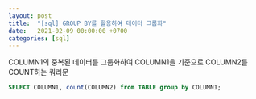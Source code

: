 ```yaml
---
layout: post
title:  "[sql] GROUP BY를 활용하여 데이터 그룹화"
date:   2021-02-09 00:00:00 +0700
categories: [sql]
---
```


COLUMN1의 중복된 데이터를 그룹화하여 COLUMN1을 기준으로 COLUMN2를 COUNT하는 쿼리문

```sql
SELECT COLUMN1, count(COLUMN2) from TABLE group by COLUMN1;
```
